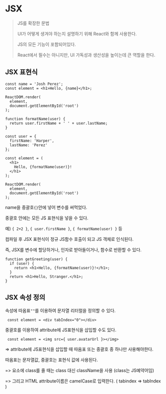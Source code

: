 # JSX



> JS를 확장한 문법
>
> UI가 어떻게 생겨야 하는지 설명하기 위해 React와 함께 사용한다.
>
> JS의 모든 기능이 포함되어있다.
>
> React에서 필수는 아니지만, UI 가독성과 생산성을 높이는데 큰 역할을 한다.



 ## JSX 표현식

```react
const name = 'Josh Perez';
const element = <h1>Hello, {name}</h1>;

ReactDOM.render(
  element,
  document.getElementById('root')
);
```

```react
function formatName(user) {
  return user.firstName + ' ' + user.lastName;
}

const user = {
  firstName: 'Harper',
  lastName: 'Perez'
};

const element = (
  <h1>
    Hello, {formatName(user)}!
  </h1>
);

ReactDOM.render(
  element,
  document.getElementById('root')
);
```

name을 중괄호`{}`안에 넣어 변수를 써먹었다.

중괄호 안에는 모든 JS 표현식을 넣을 수 있다.

예) `{ 2+2 }`, `{ user.firstName }`, `{ formatName(user) }` 등



컴파일 후 JSX 표현식이 정규 JS함수 호출이 되고 JS 객체로 인식된다.

즉, JSX를 변수에 할당하거나, 인자로 받아들이거나, 함수로 반환할 수 있다.

```react
function getGreeting(user) {
  if (user) {
    return <h1>Hello, {formatName(user)}!</h1>;
  }
  return <h1>Hello, Stranger.</h1>;
}
```







## JSX 속성 정의

속성에 따옴표`""`를 이용하여 문자열 리터럴을 정의할 수 있다.

` const element = <div tabIndex="0"></div>`

중괄호를 이용하여 attribute에 JS표현식을 삽입할 수도 있다.

` const element = <img src={ user.avatarUrl }></img>`

=>  attribute에 JS표현식을 삽입할 때 따옴표 또는 중괄호 중 하나만 사용해야한다.

따옴표는 문자열값, 중괄호는 표현식 값에 사용된다.

=> 요소에 class를 줄 때는 class 대신 className을 사용 (class는 JS예약어임)

=> 그리고 HTML attribute이름은 camelCase로 입력한다. ( tabindex => tabIndex )





